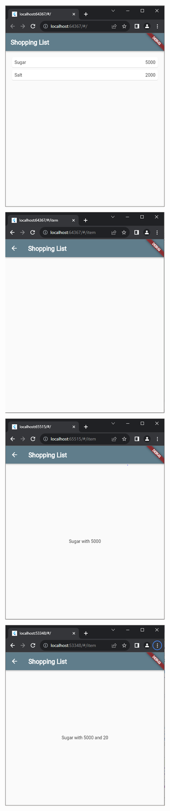 ![Alt text](shopping1.PNG)

![Alt text](shopping2.PNG)

![Alt text](shopping3.PNG)

![Alt text](shopping4.PNG)
